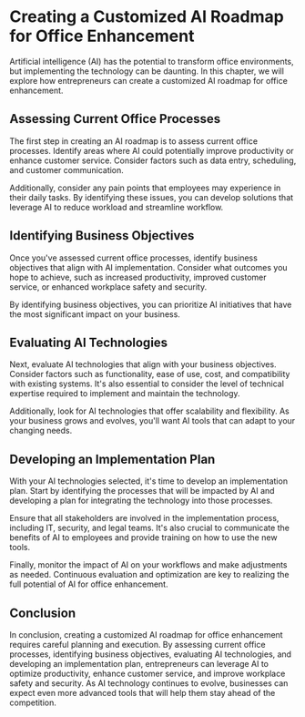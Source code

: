 Creating a Customized AI Roadmap for Office Enhancement
=================================================================================================================

Artificial intelligence (AI) has the potential to transform office environments, but implementing the technology can be daunting. In this chapter, we will explore how entrepreneurs can create a customized AI roadmap for office enhancement.

Assessing Current Office Processes
----------------------------------

The first step in creating an AI roadmap is to assess current office processes. Identify areas where AI could potentially improve productivity or enhance customer service. Consider factors such as data entry, scheduling, and customer communication.

Additionally, consider any pain points that employees may experience in their daily tasks. By identifying these issues, you can develop solutions that leverage AI to reduce workload and streamline workflow.

Identifying Business Objectives
-------------------------------

Once you've assessed current office processes, identify business objectives that align with AI implementation. Consider what outcomes you hope to achieve, such as increased productivity, improved customer service, or enhanced workplace safety and security.

By identifying business objectives, you can prioritize AI initiatives that have the most significant impact on your business.

Evaluating AI Technologies
--------------------------

Next, evaluate AI technologies that align with your business objectives. Consider factors such as functionality, ease of use, cost, and compatibility with existing systems. It's also essential to consider the level of technical expertise required to implement and maintain the technology.

Additionally, look for AI technologies that offer scalability and flexibility. As your business grows and evolves, you'll want AI tools that can adapt to your changing needs.

Developing an Implementation Plan
---------------------------------

With your AI technologies selected, it's time to develop an implementation plan. Start by identifying the processes that will be impacted by AI and developing a plan for integrating the technology into those processes.

Ensure that all stakeholders are involved in the implementation process, including IT, security, and legal teams. It's also crucial to communicate the benefits of AI to employees and provide training on how to use the new tools.

Finally, monitor the impact of AI on your workflows and make adjustments as needed. Continuous evaluation and optimization are key to realizing the full potential of AI for office enhancement.

Conclusion
----------

In conclusion, creating a customized AI roadmap for office enhancement requires careful planning and execution. By assessing current office processes, identifying business objectives, evaluating AI technologies, and developing an implementation plan, entrepreneurs can leverage AI to optimize productivity, enhance customer service, and improve workplace safety and security. As AI technology continues to evolve, businesses can expect even more advanced tools that will help them stay ahead of the competition.
